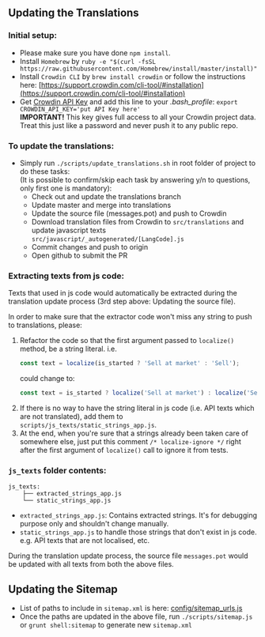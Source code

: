## Updating the Translations

### Initial setup:
* Please make sure you have done `npm install`.
* Install `Homebrew` by `ruby -e "$(curl -fsSL https://raw.githubusercontent.com/Homebrew/install/master/install)"`
* Install `Crowdin CLI` by `brew install crowdin` or follow the instructions here: [https://support.crowdin.com/cli-tool/#installation](https://support.crowdin.com/cli-tool/#installation)
* Get [Crowdin API Key](https://crowdin.com/project/binary-static/settings#api) and add this line to your _.bash_profile_: `export CROWDIN_API_KEY='put API Key here'`<br/>
**IMPORTANT!** This key gives full access to all your Crowdin project data. Treat this just like a password and never push it to any public repo.

### To update the translations:
* Simply run `./scripts/update_translations.sh` in root folder of project to do these tasks:<br/>
(It is possible to confirm/skip each task by answering y/n to questions, only first one is mandatory):
  * Check out and update the translations branch
  * Update master and merge into translations
  * Update the source file (messages.pot) and push to Crowdin
  * Download translation files from Crowdin to `src/translations` and update javascript texts `src/javascript/_autogenerated/[LangCode].js`
  * Commit changes and push to origin
  * Open github to submit the PR

### Extracting texts from js code:
Texts that used in js code would automatically be extracted during the translation update process (3rd step above: Updating the source file).

In order to make sure that the extractor code won't miss any string to push to translations, please:

1. Refactor the code so that the first argument passed to `localize()` method, be a string literal.
    i.e.
    ```js
    const text = localize(is_started ? 'Sell at market' : 'Sell');
    ```
    could change to:
    ```js
    const text = is_started ? localize('Sell at market') : localize('Sell');
    ```
2. If there is no way to have the string literal in js code (i.e. API texts which are not translated), add them to `scripts/js_texts/static_strings_app.js`.
3. At the end, when you're sure that a strings already been taken care of somewhere else, just put this comment `/* localize-ignore */` right after the first argument of `localize()` call to ignore it from tests.

### `js_texts` folder contents:
```
js_texts:
    ├── extracted_strings_app.js
    └── static_strings_app.js
```
- `extracted_strings_app.js`: Contains extracted strings. It's for debugging purpose only and shouldn't change manually.
- `static_strings_app.js` to handle those strings that don't exist in js code. e.g. API texts that are not localised, etc.

During the translation update process, the source file `messages.pot` would be updated with all texts from both the above files.

## Updating the Sitemap
* List of paths to include in `sitemap.xml` is here: [config/sitemap_urls.js](config/sitemap_urls.js)
* Once the paths are updated in the above file, run `./scripts/sitemap.js` or `grunt shell:sitemap` to generate new `sitemap.xml`

